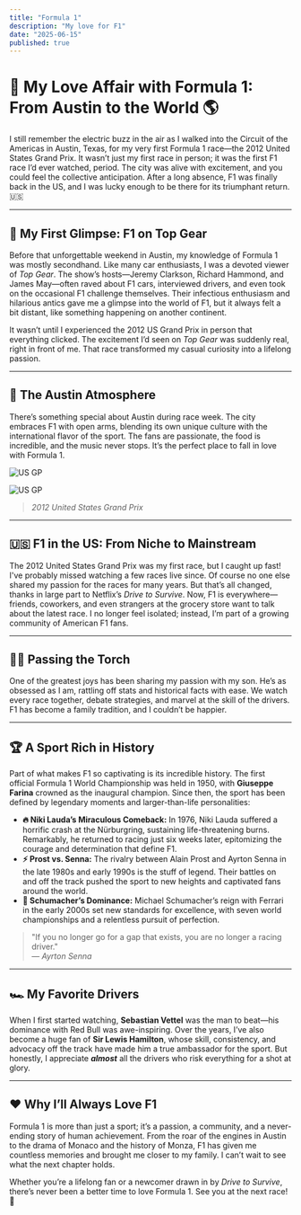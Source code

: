 ```yaml
---
title: "Formula 1"
description: "My love for F1"
date: "2025-06-15"
published: true
---
```


# 🏁 My Love Affair with Formula 1: From Austin to the World 🌎

I still remember the electric buzz in the air as I walked into the Circuit of the Americas in Austin, Texas, for my very first Formula 1 race—the 2012 United States Grand Prix. It wasn’t just my first race in person; it was the first F1 race I’d ever watched, period. The city was alive with excitement, and you could feel the collective anticipation. After a long absence, F1 was finally back in the US, and I was lucky enough to be there for its triumphant return. 🇺🇸

---

## 👀 My First Glimpse: F1 on Top Gear

Before that unforgettable weekend in Austin, my knowledge of Formula 1 was mostly secondhand. Like many car enthusiasts, I was a devoted viewer of *Top Gear*. The show’s hosts—Jeremy Clarkson, Richard Hammond, and James May—often raved about F1 cars, interviewed drivers, and even took on the occasional F1 challenge themselves. Their infectious enthusiasm and hilarious antics gave me a glimpse into the world of F1, but it always felt a bit distant, like something happening on another continent.

It wasn’t until I experienced the 2012 US Grand Prix in person that everything clicked. The excitement I’d seen on *Top Gear* was suddenly real, right in front of me. That race transformed my casual curiosity into a lifelong passion.

---

## 🎉 The Austin Atmosphere

There’s something special about Austin during race week. The city embraces F1 with open arms, blending its own unique culture with the international flavor of the sport. The fans are passionate, the food is incredible, and the music never stops. It’s the perfect place to fall in love with Formula 1.

![US GP](https://qmpdliftraf4pov3.public.blob.vercel-storage.com/2012usgp-4fBWNYkZf6xtpWdv5ceiXuGQCxx30C.webp)

![US GP](https://qmpdliftraf4pov3.public.blob.vercel-storage.com/2012usgp%282%29-ckC9vhKHgWr8si65shjIAjS13Vhk6F.webp)
> *2012 United States Grand Prix*

---

## 🇺🇸 F1 in the US: From Niche to Mainstream

The 2012 United States Grand Prix was my first race, but I caught up fast! I've probably missed watching a few races live since. Of course no one else shared my passion for the races for many years. But that’s all changed, thanks in large part to Netflix’s *Drive to Survive*. Now, F1 is everywhere—friends, coworkers, and even strangers at the grocery store want to talk about the latest race. I no longer feel isolated; instead, I’m part of a growing community of American F1 fans.

---

## 👨‍👦 Passing the Torch

One of the greatest joys has been sharing my passion with my son. He’s as obsessed as I am, rattling off stats and historical facts with ease. We watch every race together, debate strategies, and marvel at the skill of the drivers. F1 has become a family tradition, and I couldn’t be happier.

---

## 🏆 A Sport Rich in History

Part of what makes F1 so captivating is its incredible history. The first official Formula 1 World Championship was held in 1950, with **Giuseppe Farina** crowned as the inaugural champion. Since then, the sport has been defined by legendary moments and larger-than-life personalities:

- **🔥 Niki Lauda’s Miraculous Comeback:** In 1976, Niki Lauda suffered a horrific crash at the Nürburgring, sustaining life-threatening burns. Remarkably, he returned to racing just six weeks later, epitomizing the courage and determination that define F1.
- **⚡ Prost vs. Senna:** The rivalry between Alain Prost and Ayrton Senna in the late 1980s and early 1990s is the stuff of legend. Their battles on and off the track pushed the sport to new heights and captivated fans around the world.
- **🏅 Schumacher’s Dominance:** Michael Schumacher’s reign with Ferrari in the early 2000s set new standards for excellence, with seven world championships and a relentless pursuit of perfection.

> "If you no longer go for a gap that exists, you are no longer a racing driver."  
> — *Ayrton Senna*

---

## 🏎️ My Favorite Drivers

When I first started watching, **Sebastian Vettel** was the man to beat—his dominance with Red Bull was awe-inspiring. Over the years, I’ve also become a huge fan of **Sir Lewis Hamilton**, whose skill, consistency, and advocacy off the track have made him a true ambassador for the sport. But honestly, I appreciate ***almost*** all the drivers who risk everything for a shot at glory.

---

## ❤️ Why I’ll Always Love F1

Formula 1 is more than just a sport; it’s a passion, a community, and a never-ending story of human achievement. From the roar of the engines in Austin to the drama of Monaco and the history of Monza, F1 has given me countless memories and brought me closer to my family. I can’t wait to see what the next chapter holds.

Whether you’re a lifelong fan or a newcomer drawn in by *Drive to Survive*, there’s never been a better time to love Formula 1. See you at the next race! 🏁
